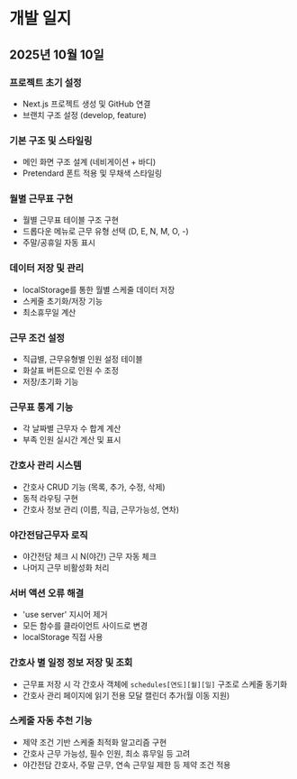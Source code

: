 # 개발 일지

## 2025년 10월 10일

### 프로젝트 초기 설정
- Next.js 프로젝트 생성 및 GitHub 연결
- 브랜치 구조 설정 (develop, feature)

### 기본 구조 및 스타일링
- 메인 화면 구조 설계 (네비게이션 + 바디)
- Pretendard 폰트 적용 및 무채색 스타일링

### 월별 근무표 구현
- 월별 근무표 테이블 구조 구현
- 드롭다운 메뉴로 근무 유형 선택 (D, E, N, M, O, -)
- 주말/공휴일 자동 표시

### 데이터 저장 및 관리
- localStorage를 통한 월별 스케줄 데이터 저장
- 스케줄 초기화/저장 기능
- 최소휴무일 계산

### 근무 조건 설정
- 직급별, 근무유형별 인원 설정 테이블
- 화살표 버튼으로 인원 수 조정
- 저장/초기화 기능

### 근무표 통계 기능
- 각 날짜별 근무자 수 합계 계산
- 부족 인원 실시간 계산 및 표시

### 간호사 관리 시스템
- 간호사 CRUD 기능 (목록, 추가, 수정, 삭제)
- 동적 라우팅 구현
- 간호사 정보 관리 (이름, 직급, 근무가능성, 연차)

### 야간전담근무자 로직
- 야간전담 체크 시 N(야간) 근무 자동 체크
- 나머지 근무 비활성화 처리

### 서버 액션 오류 해결
- 'use server' 지시어 제거
- 모든 함수를 클라이언트 사이드로 변경
- localStorage 직접 사용

### 간호사 별 일정 정보 저장 및 조회
- 근무표 저장 시 각 간호사 객체에 `schedules[연도][월][일]` 구조로 스케줄 동기화
- 간호사 관리 페이지에 읽기 전용 모달 캘린더 추가(월 이동 지원)

### 스케줄 자동 추천 기능
- 제약 조건 기반 스케줄 최적화 알고리즘 구현
- 간호사 근무 가능성, 필수 인원, 최소 휴무일 등 고려
- 야간전담 간호사, 주말 근무, 연속 근무일 제한 등 제약 조건 적용